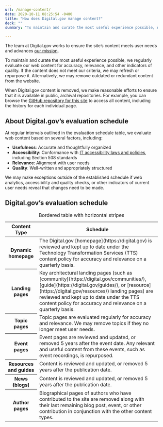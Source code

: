 ```yaml
---
url: /manage-content/
date: 2020-10-11 08:25:54 -0400
title: "How does Digital.gov manage content?"
deck: ""
summary: "To maintain and curate the most useful experience possible, we regularly evaluate our web content for accuracy, relevance, and other indicators of quality."

---
```


The team at Digital.gov works to ensure the site’s content meets user needs and advances [our mission](https://digital.gov/about/#mission).

To maintain and curate the most useful experience possible, we regularly evaluate our web content for accuracy, relevance, and other indicators of quality. If the content does not meet our criteria, we may refresh or repurpose it. Alternatively, we may remove outdated or redundant content from the website.

When Digital.gov content is removed, we make reasonable efforts to ensure that it is available in public, archival repositories. For example, you can browse the [GitHub repository for this site](https://github.com/GSA/digitalgov.gov/) to access all content, including the history for each individual page.

## About Digital.gov’s evaluation schedule

At regular intervals outlined in the evaluation schedule table, we evaluate web content based on several factors, including:

- **Usefulness**: Accurate and thoughtfully organized
- **Accessibility**: Conformance with [IT accessibility laws and policies](https://www.section508.gov/manage/laws-and-policies/), including Section 508 standards
- **Relevance**: Alignment with user needs
- **Quality**: Well-written and appropriately structured

We may make exceptions outside of the established schedule if web analytics, accessibility and quality checks, or other indicators of current user needs reveal that changes need to be made.

## Digital.gov’s evaluation schedule

<table class="usa-table usa-table--striped">
  <caption>Bordered table with horizontal stripes</caption>
  <thead>
    <tr>
      <th scope="col">Content Type</th>
      <th scope="col">Schedule</th>
    </tr>
  </thead>
  <tbody>
<tr>
<th scope="row">Dynamic homepage</th>
<td>The Digital.gov [homepage](https://digital.gov) is reviewed and kept up to date under the Technology Transformation Services (TTS) content policy for accuracy and relevance on a quarterly basis.</td>
</tr>

<tr>
<th scope="row">Landing pages</th>
<td>Key architectural landing pages (such as [community](https://digital.gov/communities/), [guide](https://digital.gov/guides/), or [resource](https://digital.gov/resources/) landing pages) are reviewed and kept up to date under the TTS content policy for accuracy and relevance on a quarterly basis.</td>
</tr>

<tr>
<th scope="row">Topic pages</th>
<td>Topic pages are evaluated regularly for accuracy and relevance. We may remove topics if they no longer meet user needs.</td>
</tr>

<tr>
<th scope="row">Event pages</th>
<td>Event pages are reviewed and updated, or removed 5 years after the event date. Any relevant and useful content from these events, such as event recordings, is repurposed.</td>
</tr>

<tr>
<th scope="row">Resources and guides</th>
<td>Content is reviewed and updated, or removed 5 years after the publication date.</td>
</tr>

<tr>
<th scope="row">News (blogs)</th>
<td>Content is reviewed and updated, or removed 5 years after the publication date.</td>
</tr>

<tr>
<th scope="row">Author pages</th>
<td>Biographical pages of authors who have contributed to the site are removed along with their last remaining blog post, event, or other contribution in conjunction with the other content types.</td>
</tr>
  </tbody>
</table>
